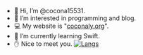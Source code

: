 - 👋 Hi, I’m @cocona15531.
- 👀 I’m interested in programming and blog.
- 💻 My website is "[coconaly.org](https://coconaly.org/)".
- 🌱 I’m currently learning Swift.
- ✋ Nice to meet you.
[![Langs](https://github-readme-stats.vercel.app/api/top-langs/?username=cocona15531&layout=compact)](https://github.com/cocona15531)


<!---
cocona15531/cocona15531 is a ✨ special ✨ repository because its `README.md` (this file) appears on your GitHub profile.
You can click the Preview link to take a look at your changes.
--->
